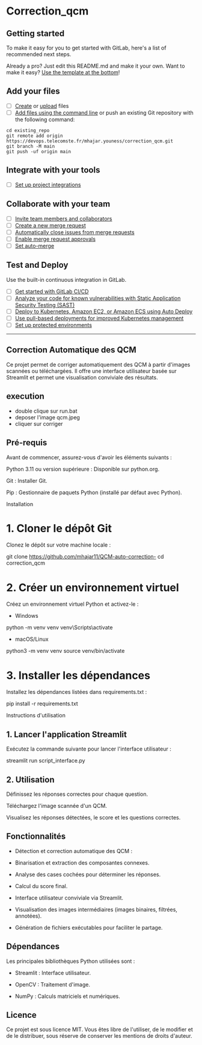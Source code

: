 # Correction_qcm



## Getting started

To make it easy for you to get started with GitLab, here's a list of recommended next steps.

Already a pro? Just edit this README.md and make it your own. Want to make it easy? [Use the template at the bottom](#editing-this-readme)!

## Add your files

- [ ] [Create](https://docs.gitlab.com/ee/user/project/repository/web_editor.html#create-a-file) or [upload](https://docs.gitlab.com/ee/user/project/repository/web_editor.html#upload-a-file) files
- [ ] [Add files using the command line](https://docs.gitlab.com/ee/gitlab-basics/add-file.html#add-a-file-using-the-command-line) or push an existing Git repository with the following command:

```
cd existing_repo
git remote add origin https://devops.telecomste.fr/mhajar.youness/correction_qcm.git
git branch -M main
git push -uf origin main
```

## Integrate with your tools

- [ ] [Set up project integrations](https://devops.telecomste.fr/mhajar.youness/correction_qcm/-/settings/integrations)

## Collaborate with your team

- [ ] [Invite team members and collaborators](https://docs.gitlab.com/ee/user/project/members/)
- [ ] [Create a new merge request](https://docs.gitlab.com/ee/user/project/merge_requests/creating_merge_requests.html)
- [ ] [Automatically close issues from merge requests](https://docs.gitlab.com/ee/user/project/issues/managing_issues.html#closing-issues-automatically)
- [ ] [Enable merge request approvals](https://docs.gitlab.com/ee/user/project/merge_requests/approvals/)
- [ ] [Set auto-merge](https://docs.gitlab.com/ee/user/project/merge_requests/merge_when_pipeline_succeeds.html)

## Test and Deploy

Use the built-in continuous integration in GitLab.

- [ ] [Get started with GitLab CI/CD](https://docs.gitlab.com/ee/ci/quick_start/index.html)
- [ ] [Analyze your code for known vulnerabilities with Static Application Security Testing (SAST)](https://docs.gitlab.com/ee/user/application_security/sast/)
- [ ] [Deploy to Kubernetes, Amazon EC2, or Amazon ECS using Auto Deploy](https://docs.gitlab.com/ee/topics/autodevops/requirements.html)
- [ ] [Use pull-based deployments for improved Kubernetes management](https://docs.gitlab.com/ee/user/clusters/agent/)
- [ ] [Set up protected environments](https://docs.gitlab.com/ee/ci/environments/protected_environments.html)

***

## Correction Automatique des QCM

Ce projet permet de corriger automatiquement des QCM à partir d'images scannées ou téléchargées. Il offre une interface utilisateur basée sur Streamlit et permet une visualisation conviviale des résultats.
## execution 

* double clique sur run.bat 
* deposer l'image qcm.jpeg
* cliquer sur corriger

## Pré-requis

Avant de commencer, assurez-vous d'avoir les éléments suivants :

Python 3.11 ou version supérieure : Disponible sur python.org.

Git : Installer Git.

Pip : Gestionnaire de paquets Python (installé par défaut avec Python).

Installation

# 1. Cloner le dépôt Git

Clonez le dépôt sur votre machine locale :

git clone https://github.com/mhajar11/QCM-auto-correction-
cd correction_qcm

# 2. Créer un environnement virtuel

Créez un environnement virtuel Python et activez-le :

- Windows

python -m venv venv
venv\Scripts\activate

- macOS/Linux

python3 -m venv venv
source venv/bin/activate

# 3. Installer les dépendances

Installez les dépendances listées dans requirements.txt :

pip install -r requirements.txt

Instructions d'utilisation

## 1. Lancer l'application Streamlit

Exécutez la commande suivante pour lancer l'interface utilisateur :

streamlit run script_interface.py

## 2. Utilisation

Définissez les réponses correctes pour chaque question.

Téléchargez l'image scannée d'un QCM.

Visualisez les réponses détectées, le score et les questions correctes.


## Fonctionnalités

- Détection et correction automatique des QCM :

- Binarisation et extraction des composantes connexes.

- Analyse des cases cochées pour déterminer les réponses.

- Calcul du score final.

- Interface utilisateur conviviale via Streamlit.

- Visualisation des images intermédiaires (images binaires, filtrées, annotées).

- Génération de fichiers exécutables pour faciliter le partage.

## Dépendances

Les principales bibliothèques Python utilisées sont :

* Streamlit : Interface utilisateur.

* OpenCV : Traitement d'image.

* NumPy : Calculs matriciels et numériques.

## Licence

Ce projet est sous licence MIT. Vous êtes libre de l'utiliser, de le modifier et de le distribuer, sous réserve de conserver les mentions de droits d'auteur.
